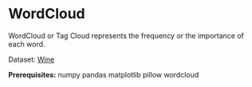 # WordCloud

WordCloud or Tag Cloud represents the frequency or the importance of each word. 

Dataset: [Wine](https://www.winemag.com/?s=&drink_type=wine)

**Prerequisites:**
numpy
pandas
matplotlib
pillow
wordcloud
